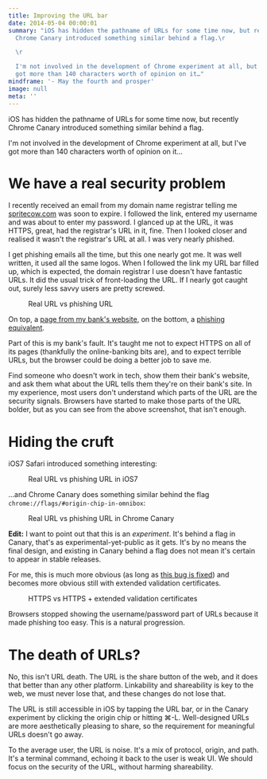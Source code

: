 ```yaml
---
title: Improving the URL bar
date: 2014-05-04 00:00:01
summary: "iOS has hidden the pathname of URLs for some time now, but recently
  Chrome Canary introduced something similar behind a flag.\r

  \r

  I'm not involved in the development of Chrome experiment at all, but I've
  got more than 140 characters worth of opinion on it…"
mindframe: '- May the fourth and prosper'
image: null
meta: ''
---
```


iOS has hidden the pathname of URLs for some time now, but recently Chrome Canary introduced something similar behind a flag.

I'm not involved in the development of Chrome experiment at all, but I've got more than 140 characters worth of opinion on it…

# We have a real security problem

I recently received an email from my domain name registrar telling me [spritecow.com](http://www.spritecow.com/) was soon to expire. I followed the link, entered my username and was about to enter my password. I glanced up at the URL, it was HTTPS, great, had the registrar's URL in it, fine. Then I looked closer and realised it wasn't the registrar's URL at all. I was very nearly phished.

I get phishing emails all the time, but this one nearly got me. It was well written, it used all the same logos. When I followed the link my URL bar filled up, which is expected, the domain registrar I use doesn't have fantastic URLs. It did the usual trick of front-loading the URL. If I nearly got caught out, surely less savvy users are pretty screwed.

<figure class="full-figure">
<img alt="" src="asset-url:./current-vs.png">
<figcaption>Real URL vs phishing URL</figcaption>
</figure>

On top, a <a href="http://www.halifax.co.uk/creditcards/?WT.seg_3=Common/promotion/credit_cards/hlinke/credit0-crdtcard-lnke-crdtcard00">page from my bank's website</a>, on the bottom, a [phishing equivalent](http://www.halifax.co.uk.creditcards.wt.seg_3.common.credit0-crdtcard-lnke-crdtcard00.this.evil.jakearchibald.com/creditcards/?WT.seg_3=Common/promotion/credit_cards/hlinke/credit0-crdtcard-lnke-crdtcard00).

Part of this is my bank's fault. It's taught me not to expect HTTPS on all of its pages (thankfully the online-banking bits are), and to expect terrible URLs, but the browser could be doing a better job to save me.

Find someone who doesn't work in tech, show them their bank's website, and ask them what about the URL tells them they're on their bank's site. In my experience, most users don't understand which parts of the URL are the security signals. Browsers have started to make those parts of the URL bolder, but as you can see from the above screenshot, that isn't enough.

# Hiding the cruft

iOS7 Safari introduced something interesting:

<figure class="full-figure">
<img alt="" src="asset-url:./ios-vs.png">
<figcaption>Real URL vs phishing URL in iOS7</figcaption>
</figure>

…and Chrome Canary does something similar behind the flag `chrome://flags/#origin-chip-in-omnibox`:

<figure class="full-figure">
<img alt="" src="asset-url:./canary-vs.png">
<figcaption>Real URL vs phishing URL in Chrome Canary</figcaption>
</figure>

**Edit:** I want to point out that this is an _experiment_. It's behind a flag in Canary, that's as experimental-yet-public as it gets. It's by no means the final design, and existing in Canary behind a flag does not mean it's certain to appear in stable releases.

For me, this is much more obvious (as long as [this bug is fixed](https://code.google.com/p/chromium/issues/detail?id=369853)) and becomes more obvious still with extended validation certificates.

<figure class="full-figure">
<img alt="" src="asset-url:./ssl-vs-extended-cert.png">
<figcaption>HTTPS vs HTTPS + extended validation certificates</figcaption>
</figure>

Browsers stopped showing the username/password part of URLs because it made phishing too easy. This is a natural progression.

# The death of URLs?

No, this isn't URL death. The URL is the share button of the web, and it does that better than any other platform. Linkability and shareability is key to the web, we must never lose that, and these changes do not lose that.

The URL is still accessible in iOS by tapping the URL bar, or in the Canary experiment by clicking the origin chip or hitting ⌘-L. Well-designed URLs are more aesthetically pleasing to share, so the requirement for meaningful URLs doesn't go away.

To the average user, the URL is noise. It's a mix of protocol, origin, and path. It's a terminal command, echoing it back to the user is weak UI. We should focus on the security of the URL, without harming shareability.
